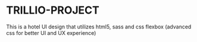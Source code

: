 # TRILLIO-PROJECT
This is a hotel UI design that utilizes html5, sass and css flexbox (advanced css for better UI and UX experience)
